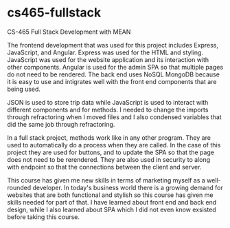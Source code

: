 # cs465-fullstack
CS-465 Full Stack Development with MEAN

The frontend development that was used for this project includes Express, JavaScript, and Angular. Express was used for the HTML and styling. JavaScript was used for the website application and its interaction with other components. Angular is used for the admin SPA so that multiple pages do not need to be rendered. The back end uses NoSQL MongoDB because it is easy to use and intigrates well with the front end components that are being used.

JSON is used to store trip data while JavaScript is used to interact with different components and for methods. I needed to change the imports through refractoring when I moved files and I also condensed variables that did the same job through refractoring. 

In a full stack project, methods work like in any other program. They are used to automatically do a process when they are called. In the case of this project they are used for buttons, and to update the SPA so that the page does not need to be rerendered. They are also used in security to along with endpoint so that the connections between the client and server. 

This course has given me new skills in terms of marketing myself as a well-rounded developer. In today's business world there is a growing demand for websites that are both functional and stylish so this course has given me skills needed for part of that. I have learned about front end and back end design, while I also learned about SPA which I did not even know exsisted before taking this course.
